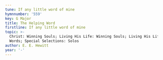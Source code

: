 ```yaml
---
tune: If any little word of mine
hymnnumber: '559'
key: G Major
title: The Helping Word
firstline: If any little word of mine
topic: >-
  Christ: Winning Souls; Living His Life: Winning Souls; Living His Life: Kind
  Words; Special Selections: Solos
author: E. E. Hewitt
year: '-'
---
```

